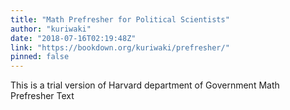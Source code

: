 ```yaml
---
title: "Math Prefresher for Political Scientists"
author: "kuriwaki"
date: "2018-07-16T02:19:48Z"
link: "https://bookdown.org/kuriwaki/prefresher/"
pinned: false
---
```


This is a trial version of Harvard department of Government Math Prefresher Text
